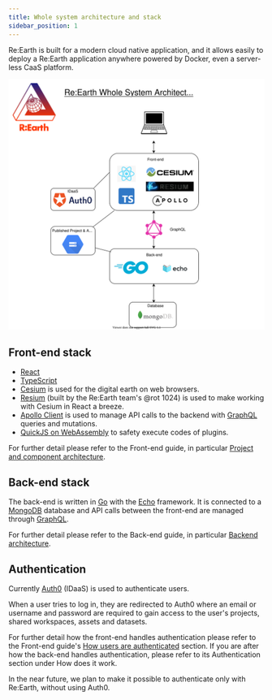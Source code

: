 ```yaml
---
title: Whole system architecture and stack
sidebar_position: 1
---
```


Re:Earth is built for a modern cloud native application, and it allows easily to deploy a Re:Earth application anywhere powered by Docker, even a server-less CaaS platform.

![image_0](./architecture.svg)
## Front-end stack

- [React](https://reactjs.org/)
- [TypeScript](https://www.typescriptlang.org/)
- [Cesium](https://cesium.com/platform/cesiumjs/) is used for the digital earth on web browsers.
- [Resium](https://github.com/reearth/resium) (built by the Re:Earth team's @rot 1024) is used to make working with Cesium in React a breeze.
- [Apollo Client](https://github.com/apollographql/apollo-client) is used to manage API calls to the backend with [GraphQL](https://graphql.org/) queries and mutations.
- [QuickJS on WebAssembly](https://github.com/justjake/quickjs-emscripten) to safety execute codes of plugins.

For further detail please refer to the Front-end guide, in particular [Project and component architecture](/developer-guide/frontend/project-and-component-architectur).

## Back-end stack

The back-end is written in [Go](https://golang.org/) with the [Echo](https://echo.labstack.com/) framework. It is connected to a [MongoDB](https://www.mongodb.com/) database  and API calls between the front-end are managed through [GraphQL](https://graphql.org/).

For further detail please refer to the Back-end guide, in particular [Backend architecture](/developer-guide/backend/back-end-architecture).

## Authentication

Currently [Auth0](https://auth0.com) (IDaaS) is used to authenticate users.

When a user tries to log in, they are redirected to Auth0 where an email or username and password are required to gain access to the user's projects, shared workspaces, assets and datasets.

For further detail how the front-end handles authentication please refer to the Front-end guide's [How users are authenticated](/developer-guide/frontend/how-users-are-authenticated) section. If you are after how the back-end handles authentication, please refer to its Authentication  section under How does it work. 

In the near future, we plan to make it possible to authenticate only with Re:Earth, without using Auth0.

